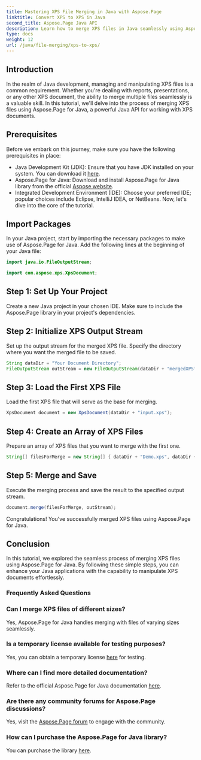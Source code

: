 ```yaml
---
title: Mastering XPS File Merging in Java with Aspose.Page
linktitle: Convert XPS to XPS in Java
second_title: Aspose.Page Java API
description: Learn how to merge XPS files in Java seamlessly using Aspose.Page. Follow our step-by-step guide for efficient document manipulation. Boost your Java development skills now!
type: docs
weight: 12
url: /java/file-merging/xps-to-xps/
---
```

## Introduction
In the realm of Java development, managing and manipulating XPS files is a common requirement. Whether you're dealing with reports, presentations, or any other XPS document, the ability to merge multiple files seamlessly is a valuable skill. In this tutorial, we'll delve into the process of merging XPS files using Aspose.Page for Java, a powerful Java API for working with XPS documents.
## Prerequisites
Before we embark on this journey, make sure you have the following prerequisites in place:
- Java Development Kit (JDK): Ensure that you have JDK installed on your system. You can download it [here](https://www.oracle.com/java/technologies/javase-downloads.html).
- Aspose.Page for Java: Download and install Aspose.Page for Java library from the official [Aspose website](https://purchase.aspose.com/buy). 
- Integrated Development Environment (IDE): Choose your preferred IDE; popular choices include Eclipse, IntelliJ IDEA, or NetBeans.
Now, let's dive into the core of the tutorial.
## Import Packages
In your Java project, start by importing the necessary packages to make use of Aspose.Page for Java. Add the following lines at the beginning of your Java file:
```java
import java.io.FileOutputStream;

import com.aspose.xps.XpsDocument;
```
## Step 1: Set Up Your Project
Create a new Java project in your chosen IDE. Make sure to include the Aspose.Page library in your project's dependencies.
## Step 2: Initialize XPS Output Stream
Set up the output stream for the merged XPS file. Specify the directory where you want the merged file to be saved.
```java
String dataDir = "Your Document Directory";
FileOutputStream outStream = new FileOutputStream(dataDir + "mergedXPSfiles.xps");
```
## Step 3: Load the First XPS File
Load the first XPS file that will serve as the base for merging.
```java
XpsDocument document = new XpsDocument(dataDir + "input.xps");
```
## Step 4: Create an Array of XPS Files
Prepare an array of XPS files that you want to merge with the first one.
```java
String[] filesForMerge = new String[] { dataDir + "Demo.xps", dataDir + "sample.xps" };
```
## Step 5: Merge and Save
Execute the merging process and save the result to the specified output stream.
```java
document.merge(filesForMerge, outStream);
```
Congratulations! You've successfully merged XPS files using Aspose.Page for Java.
## Conclusion
In this tutorial, we explored the seamless process of merging XPS files using Aspose.Page for Java. By following these simple steps, you can enhance your Java applications with the capability to manipulate XPS documents effortlessly.
### Frequently Asked Questions
### Can I merge XPS files of different sizes?
Yes, Aspose.Page for Java handles merging with files of varying sizes seamlessly.
### Is a temporary license available for testing purposes?
Yes, you can obtain a temporary license [here](https://purchase.aspose.com/temporary-license/) for testing.
### Where can I find more detailed documentation?
Refer to the official Aspose.Page for Java documentation [here](https://reference.aspose.com/page/java/).
### Are there any community forums for Aspose.Page discussions?
Yes, visit the [Aspose.Page forum](https://forum.aspose.com/c/page/39) to engage with the community.
### How can I purchase the Aspose.Page for Java library?
You can purchase the library [here](https://purchase.aspose.com/buy).
